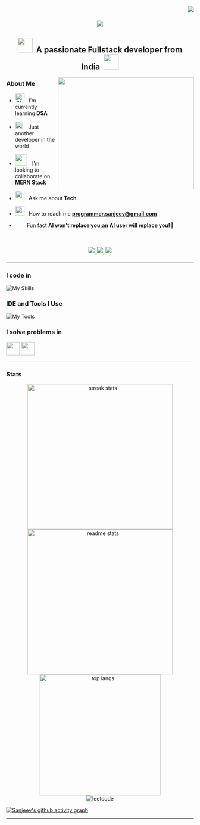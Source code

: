 <img align="right" src="https://visitor-badge.laobi.icu/badge?page_id=SanjeevKumar1301.SanjeevKumar1301" />

<h1 align="center">
    <img src="https://readme-typing-svg.herokuapp.com/?font=Righteous&size=35&center=true&vCenter=true&width=500&height=70&duration=3000&lines=Hi+There!+👋;+I'm+Sanjeev+Kumar!;" />
</h1>


<h2 align="center"><img src="https://media.giphy.com/media/v1.Y2lkPTc5MGI3NjExZjBvMDlkaTJqMXFuajljcThzMTdraTdnOGFzbzF6bW5xeTlma2UzaiZlcD12MV9pbnRlcm5hbF9naWZfYnlfaWQmY3Q9cw/YleqZJelH2XEkgzF1Z/giphy.gif" width="40px" >&nbsp;&nbsp;A passionate Fullstack developer from India&nbsp;&nbsp;<img src="https://media.giphy.com/media/v1.Y2lkPTc5MGI3NjExZjBvMDlkaTJqMXFuajljcThzMTdraTdnOGFzbzF6bW5xeTlma2UzaiZlcD12MV9pbnRlcm5hbF9naWZfYnlfaWQmY3Q9cw/YleqZJelH2XEkgzF1Z/giphy.gif" width="40px" ></h3>

<img align="right" width="365px"   height="300px"  src="https://user-images.githubusercontent.com/74038190/212749695-a6817c5a-a794-462b-afca-1b5ce7dd5e63.gif">

### **About Me**
<div align="left">
    
- <img alt="GIF" src="https://github.com/SP-XD/SP-XD/blob/main/images/Developer.gif" width="25" /> &nbsp; I’m currently learning **DSA**

- <img src="https://github.com/SP-XD/SP-XD/blob/main/images/hyperkitty.gif?raw=true" width="20" />&nbsp;&nbsp;&nbsp; Just another developer in the world

- <img src="https://media.giphy.com/media/sKXGDl3OvWTBLNS6y2/giphy.gif" width="30"/>&nbsp;&nbsp;&nbsp; I’m looking to collaborate on **MERN Stack**

- <img src="https://github.com/SP-XD/SP-XD/blob/main/images/message.gif?raw=true" width="25" />&nbsp;&nbsp; Ask me about **Tech**

- <img src="https://github.com/SP-XD/SP-XD/blob/main/images/letterbox.gif?raw=true" width="25" /> &nbsp; How to reach me **programmer.sanjeev@gmail.com**

- <img src="https://github.com/SP-XD/SP-XD/blob/main/images/lightning.gif?raw=true" width="12" />&nbsp;&nbsp;&nbsp;&nbsp; Fun fact **AI won't replace you;an AI user will replace you!🤖**
</div>

<h1 align="center">
<a href="mailto:programmer.sanjeev@gmail.com">
    <img src="https://img.shields.io/badge/Gmail-D14836?style=for-the-badge&logo=gmail&logoColor=white" />
</a>
<a href="https://www.linkedin.com/in/sanjeevkumar-s/">
    <img src="https://img.shields.io/badge/LinkedIn-0077B5?style=for-the-badge&logo=linkedin&logoColor=white" target="_blank" />
</a>
<a href="https://github.com/SanjeevKumar1301">
    <img src="https://img.shields.io/badge/Portfolio-FF5722?style=for-the-badge&logo=About.me&logoColor=white" target="_blank" />
</a>
</h1>


 <hr/>


### **I code in**

![My Skills](https://skillicons.dev/icons?i=cpp,java,html,css,tailwind,js,react,nodejs,express,mongodb,mysql,firebase)
<!-- - 🔭 Here's my [portfolio](https://hareesh.web.app/) -->

### **IDE and Tools I Use**

![My Tools](https://skillicons.dev/icons?i=vscode,idea,git,github,netlify,vercel,ps,pr,figma)


### **I solve problems in**

[<img height="36px" src="https://img.shields.io/badge/GeeksforGeeks-298D46?style=for-the-badge&logo=geeksforgeeks&logoColor=white"/>](https://auth.geeksforgeeks.org/user/sanjeev1301) [<img height="36px" src="https://img.shields.io/badge/-LeetCode-FFA116?style=for-the-badge&logo=LeetCode&logoColor=black"/>](https://leetcode.com/sanjeev1301/)

<!-- ### 💻 Workspace Spec
<img height="30" src="https://img.shields.io/badge/AMD-Ryzen_7_5700G-ED1C24?style=for-the-badge&logo=amd&logoColor=white"/>
<br />
-->
<hr />

### **Stats**

<div align=center>
  <img width=390 src="https://github-readme-streak-stats-salesp07.vercel.app/?user=SanjeevKumar1301&count_private=true&theme=react&border_radius=10" alt="streak stats"/>
  <img width=390 src="https://github-readme-stats-salesp07.vercel.app/api?username=SanjeevKumar1301&count_private=true&show_icons=true&theme=react&rank_icon=github&border_radius=10" alt="readme stats" />
  <br/>
  <img width=325 align="center" src="https://github-readme-stats-salesp07.vercel.app/api/top-langs/?username=SanjeevKumar1301&hide=HTML&langs_count=8&layout=compact&theme=react&border_radius=10&size_weight=0.5&count_weight=0.5&exclude_repo=github-readme-stats" alt="top langs" />
</div>

<div align="center">
    <img src="https://leetcard.jacoblin.cool/sanjeev1301?ext=contest&theme=dark" alt="leetcode" >
</div>

[![Sanjeev's github activity graph](https://github-readme-activity-graph.vercel.app/graph?username=SanjeevKumar1301&theme=react)](https://github.com/ashutosh00710/github-readme-activity-graph)
<hr />


